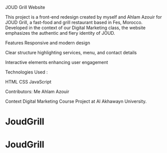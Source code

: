 JOUD Grill Website

This project is a front-end redesign created by myself and Ahlam Azouir for JOUD Grill, a fast-food and grill restaurant based in Fes, Morocco. Developed in the context of our Digital Marketing class, the website emphasizes the authentic and fiery identity of JOUD.

Features
Responsive and modern design

Clear structure highlighting services, menu, and contact details

Interactive elements enhancing user engagement

Technologies Used :

HTML
CSS
JavaScript

Contributors: 
Me
Ahlam Azouir

Context
Digital Marketing Course Project at Al Akhawayn University.
# JoudGrill
# JoudGrill
